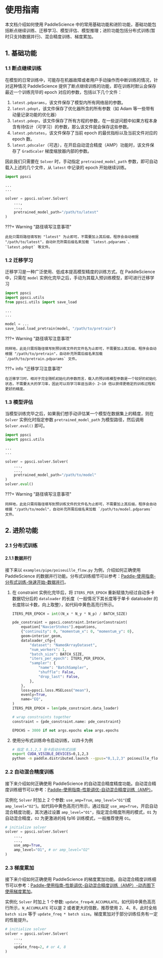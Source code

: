 # 使用指南

本文档介绍如何使用 PaddleScience 中的常用基础功能和进阶功能，基础功能包括断点继续训练、迁移学习、模型评估、模型推理；进阶功能包括分布式训练(暂时只支持数据并行)、混合精度训练、梯度累加。

## 1. 基础功能

### 1.1 断点继续训练

在模型的日常训练中，可能存在机器故障或者用户手动操作而中断训练的情况，针对这种情况 PaddleScience 提供了断点继续训练的功能，即在训练时默认会保存最近一个训练完毕的 epoch 对应的参数，包括以下几个文件：

1. `latest.pdparams`，该文件保存了模型内所有网络层的参数。
2. `latest.pdopt`，该文件保存了优化器所含的所有参数（如 Adam 等一些带有动量记录功能的优化器）
3. `latest.pdeqn`，该文件保存了所有方程的参数，在一些逆问题中如果方程本身含有待估计（可学习）的参数，那么该文件就会保存这些参数。
4. `latest.pdstates`，该文件保存了当前 epoch 的最优指标以及当前文件对应的 epoch 数。
5. `latest.pdscaler`（可选），在开启自动混合精度（AMP）功能时，该文件保存了 `GradScaler` 梯度缩放器内部的参数。

因此我们只需要在 `Solver` 时，手动指定 `pretrained_model_path` 参数，即可自动载入上述的几个文件，从 `latest` 中记录的 epoch 开始继续训练。

``` py hl_lines="9"
import ppsci

...
...

solver = ppsci.solver.Solver(
    ...,
    ...,
    pretrained_model_path="/path/to/latest"
)
```

???+ Warning "路径填写注意事项"

    此处只需将路径填写到 "latest" 为止即可，不需要加上其后缀，程序会自动根据 "/path/to/latest"，自动补充所需后缀名来加载 `latest.pdparams`、`latest.pdopt` 等文件。

### 1.2 迁移学习

迁移学习是一种广泛使用、低成本提高模型精度的训练方式。在 PaddleScience 中，只需在 `model` 实例化完毕之后，手动为其载入预训练模型，即可进行迁移学习

``` py hl_lines="9"
import ppsci
import ppsci.utils
from ppsci.utils import save_load

...
...

model = ...
save_load.load_pretrain(model, "/path/to/pretrain")
```

???+ Warning "路径填写注意事项"

    同样地，此处只需将路径填写到预训练文件的文件名为止即可，不需要加上其后缀，程序会自动根据 "/path/to/pretrain"，自动补充所需后缀名来加载 `/path/to/pretrain.pdparams` 文件。

???+ info "迁移学习注意事项"

    在迁移学习时，相对于完全随机初始化的参数而言，载入的预训练模型参数是一个较好的初始化状态，不需要太大的学习率，因此可以将学习率适当调小 2~10 倍以获得更稳定的训练过程和更好的精度。

### 1.3 模型评估

当模型训练完毕之后，如果我们想手动评估某一个模型在数据集上的精度，则在 `Solver` 实例化时指定参数 `pretrained_model_path` 为模型路径，然后调用 `Solver.eval()` 即可。

``` py hl_lines="10"
import ppsci
import ppsci.utils

...
...

solver = ppsci.solver.Solver(
    ...,
    ...,
    pretrained_model_path="/path/to/model"
)
solver.eval()
```

???+ Warning "路径填写注意事项"

    同样地，此处只需将路径填写到预训练文件的文件名为止即可，不需要加上其后缀，程序会自动根据 "/path/to/model"，自动补充所需后缀名来加载 `/path/to/model.pdparams` 文件。

## 2. 进阶功能

### 2.1 分布式训练

#### 2.1.1 数据并行

接下来以 `examples/pipe/poiseuille_flow.py` 为例，介绍如何正确使用 PaddleScience 的数据并行功能。分布式训练细节可以参考：[Paddle-使用指南-分布式训练-快速开始-数据并行](https://www.paddlepaddle.org.cn/documentation/docs/zh/develop/guides/06_distributed_training/cluster_quick_start_collective_cn.html)。

1. 在 constraint 实例化完毕后，将 `ITERS_PER_EPOCH` 重新赋值为经过自动多卡数据切分后的 `dataloader` 的长度（一般情况下其长度等于单卡 dataloader 的长度除以卡数，向上取整），如代码中黄色高亮行所示。

    ``` py linenums="146" title="examples/pipe/poiseuille_flow.py" hl_lines="22"
    ITERS_PER_EPOCH = int((N_x * N_y * N_p) / BATCH_SIZE)

    pde_constraint = ppsci.constraint.InteriorConstraint(
        equation["NavierStokes"].equations,
        {"continuity": 0, "momentum_x": 0, "momentum_y": 0},
        geom=interior_geom,
        dataloader_cfg={
            "dataset": "NamedArrayDataset",
            "num_workers": 1,
            "batch_size": BATCH_SIZE,
            "iters_per_epoch": ITERS_PER_EPOCH,
            "sampler": {
                "name": "BatchSampler",
                "shuffle": False,
                "drop_last": False,
            },
        },
        loss=ppsci.loss.MSELoss("mean"),
        evenly=True,
        name="EQ",
    )
    ITERS_PER_EPOCH = len(pde_constraint.data_loader)

    # wrap constraints together
    constraint = {pde_constraint.name: pde_constraint}

    EPOCHS = 3000 if not args.epochs else args.epochs
    ```

2. 使用分布式训练命令启动训练，以四卡为例

    ``` sh
    # 指定 0,1,2,3 张卡启动分布式训练
    export CUDA_VISIBLE_DEVICES=0,1,2,3
    python -m paddle.distributed.launch --gpus="0,1,2,3" poiseuille_flow.py
    ```

<!-- #### 1.1.2 模型并行

TODO -->

### 2.2 自动混合精度训练

接下来介绍如何正确使用 PaddleScience 的自动混合精度精度功能。自动混合精度训练细节可以参考：[Paddle-使用指南-性能调优-自动混合精度训练（AMP）](https://www.paddlepaddle.org.cn/documentation/docs/zh/develop/guides/performance_improving/amp_cn.html)。

实例化 `Solver` 时加上 2 个参数: `use_amp=True`, `amp_level="O1"`(或`amp_level="O2"`)。如代码中黄色高亮行所示，通过指定 `use_amp=True`，开启自动混合精度功能，其次通过设置 `amp_level="O1"`，指定混合精度所用的模式，`O1` 为自动混合精度，`O2` 为更激进的纯 fp16 训练模式，一般推荐使用 `O1`。

``` py linenums="1" hl_lines="5 6"
# initialize solver
solver = ppsci.solver.Solver(
    ...,
    ...,
    use_amp=True,
    amp_level="O1", # or amp_level="O2"
)
```

### 2.3 梯度累加

接下来介绍如何正确使用 PaddleScience 的梯度累加功能。自动混合精度训练细节可以参考：[Paddle-使用指南-性能调优-自动混合精度训练（AMP）-动态图下使用梯度累加](https://www.paddlepaddle.org.cn/documentation/docs/zh/develop/guides/performance_improving/amp_cn.html#dongtaituxiashiyongtiduleijia)。

实例化 `Solver` 时加上 1 个参数: `update_freq=N_ACCUMULATE`。如代码中黄色高亮行所示，`N_ACCUMULATE` 可以是 2 或者更大的倍数，推荐使用 2、4、8，此时全局 `batch size` 等于 `update_freq * batch size`。梯度累加对于部分训练任务有一定的性能提升。

``` py linenums="1" hl_lines="5"
# initialize solver
solver = ppsci.solver.Solver(
    ...,
    ...,
    update_freq=2, # or 4, 8
)
```
